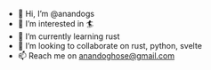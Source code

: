 - 👋 Hi, I’m @anandogs
- 👀 I’m interested in 🏄
- 🌱 I’m currently learning rust
- 💞️ I’m looking to collaborate on rust, python, svelte 
- 📫 Reach me on anandoghose@gmail.com

<!---
anandogs/anandogs is a ✨ special ✨ repository because its `README.md` (this file) appears on your GitHub profile.
You can click the Preview link to take a look at your changes.
--->
